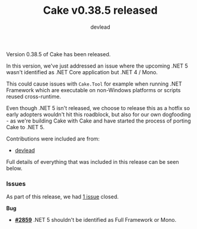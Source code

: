 ﻿---
title: Cake v0.38.5 released
category: Release Notes
author: devlead
---

Version 0.38.5 of Cake has been released.

In this version, we've just addressed an issue where the upcoming .NET 5 wasn't identified as .NET Core application but .NET 4 / Mono.

This could cause issues with `Cake.Tool` for example when running .NET Framework which are executable on non-Windows platforms or scripts reused cross-runtime.

Even though .NET 5 isn't released, we choose to release this as a hotfix so early adopters wouldn't hit this roadblock, but also for our own dogfooding - as we're building Cake with Cake and have started the process of porting Cake to .NET 5.

Contributions were included are from:

- [devlead](https://github.com/devlead)

Full details of everything that was included in this release can be seen below.

<!--excerpt-->

### Issues

As part of this release, we had [1 issue](https://github.com/cake-build/cake/milestone/70?closed=1) closed.

__Bug__

- [__#2859__](https://github.com/cake-build/cake/issues/2859) .NET 5 shouldn't be identified as Full Framework or Mono.
